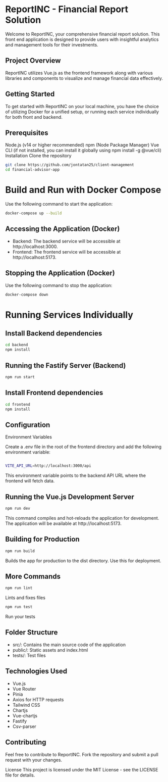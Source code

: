 # ReportINC - Financial Report Solution
Welcome to ReportINC, your comprehensive financial report solution. This front end application is designed to provide users with insightful analytics and management tools for their investments.

## Project Overview
ReportINC utilizes Vue.js as the frontend framework along with various libraries and components to visualize and manage financial data effectively.

## Getting Started
To get started with ReportINC on your local machine, you have the choice of utilizing Docker for a unified setup, or running each service individually for both front and backend.
## Prerequisites
Node.js (v14 or higher recommended)
npm (Node Package Manager)
Vue CLI (if not installed, you can install it globally using npm install -g @vue/cli)
Installation
Clone the repository

```bash
git clone https://github.com/jontatan25/client-management
cd financial-advisor-app
```
# Build and Run with Docker Compose
Use the following command to start the application:

```bash
docker-compose up --build

```
## Accessing the Application (Docker)
- Backend: The backend service will be accessible at http://localhost:3000.
- Frontend: The frontend service will be accessible at http://localhost:5173.

## Stopping the Application (Docker)
Use the following command to stop the application:

```bash
docker-compose down
```
# Running Services Individually
## Install Backend dependencies

```bash
cd backend
npm install
```
## Running the Fastify Server (Backend)
```bash
npm run start
```
## Install Frontend dependencies

```bash
cd frontend
npm install
```
## Configuration
Environment Variables

Create a .env file in the root of the frontend directory and add the following environment variable:

```bash

VITE_API_URL=http://localhost:3000/api
```
This environment variable points to the backend API URL where the frontend will fetch data.

## Running the Vue.js Development Server
```bash
npm run dev
```
This command compiles and hot-reloads the application for development. The application will be available at http://localhost:5173.

## Building for Production
```bash
npm run build
```
Builds the app for production to the dist directory. Use this for deployment.

## More Commands
```bash
npm run lint
```
Lints and fixes files

```bash
npm run test
```
Run your tests


## Folder Structure
- src/: Contains the main source code of the application
- public/: Static assets and index.html
- tests/: Test files
## Technologies Used
- Vue.js
- Vue Router
- Pinia
- Axios for HTTP requests
- Tailwind CSS
- Chartjs
- Vue-chartjs
- Fastify
- Csv-parser

## Contributing
Feel free to contribute to ReportINC. Fork the repository and submit a pull request with your changes.

License
This project is licensed under the MIT License - see the LICENSE file for details.

